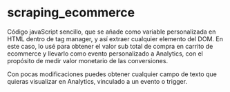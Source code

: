 # scraping_ecommerce
Código javaScript sencillo, que se añade como variable personalizada en HTML dentro de tag manager, y así extraer cualquier elemento del DOM. En este caso, lo usé para obtener el valor sub total de compra en carrito de ecommerce y llevarlo como evento personalizado a Analytics, con el propósito de medir valor monetario de las conversiones.

Con pocas modificaciones puedes obtener cualquier campo de texto que quieras visualizar en Analytics, vinculado a un evento o trigger.
